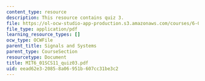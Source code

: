 ```yaml
---
content_type: resource
description: This resource contains quiz 3.
file: https://ol-ocw-studio-app-production.s3.amazonaws.com/courses/6-01sc-introduction-to-electrical-engineering-and-computer-science-i-spring-2011/eead62e320858a06951b607cc31be3c2_MIT6_01SCS11_quiz03.pdf
file_type: application/pdf
learning_resource_types: []
ocw_type: OCWFile
parent_title: Signals and Systems
parent_type: CourseSection
resourcetype: Document
title: MIT6_01SCS11_quiz03.pdf
uid: eead62e3-2085-8a06-951b-607cc31be3c2
---
```

